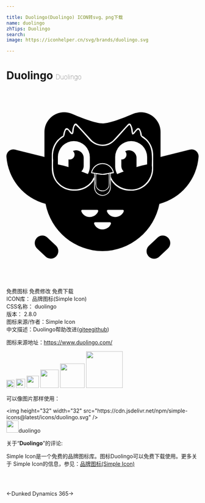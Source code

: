 ```yaml
---

title: Duolingo(Duolingo) ICON转svg、png下载
name: duolingo
zhTips: Duolingo
search: 
image: https://iconhelper.cn/svg/brands/duolingo.svg

---
```


# Duolingo  <small style="font-size: 60%;font-weight: 100">Duolingo</small>

<div id="svg" class="svg-wrap">
<svg role="img" xmlns="http://www.w3.org/2000/svg" viewBox="0 0 24 24"><title>Duolingo icon</title><path d="M7.2 2.869a2.458 2.458 0 00-2.45 2.455v3.117l-3.672-.913h-.002a.864.864 0 00-.242-.026.864.864 0 00-.832.919 6.573 6.573 0 004.886 5.87A7.286 7.286 0 0012 20.18a7.286 7.286 0 007.106-5.888 6.573 6.573 0 004.892-5.871.864.864 0 00-.831-.92.864.864 0 00-.245.027l-3.673.913V5.324a2.458 2.458 0 00-2.45-2.455 2.845 2.845 0 00-.96.192c-1.87.797-3.114 1.188-3.831 1.2-.717-.012-1.962-.403-3.832-1.2a2.845 2.845 0 00-.975-.192zm8.135 1.408a.19.19 0 01.036 0c.065.008.127.05.176.127a1.95 1.95 0 01.07.143 1.95 1.95 0 01.037.088 1.95 1.95 0 01.035.092 1.95 1.95 0 01.029.094 1.95 1.95 0 01.025.093 1.95 1.95 0 01.019.096 1.95 1.95 0 01.015.097 1.95 1.95 0 01.01.093 1.95 1.95 0 01.005.102 1.95 1.95 0 010 .157 2.723 2.723 0 01.007 0l.473-.526a.248.248 0 01.01-.01.248.248 0 01.01-.009.248.248 0 01.012-.01.248.248 0 01.007-.006.248.248 0 01.012-.008.248.248 0 01.009-.006.248.248 0 01.011-.006.248.248 0 01.01-.005.248.248 0 01.011-.005.248.248 0 01.013-.005.248.248 0 01.01-.003.248.248 0 01.013-.004.248.248 0 01.013-.003.248.248 0 01.011-.002.248.248 0 01.016-.002.248.248 0 01.007 0 .248.248 0 01.02 0 .248.248 0 01.005 0 .248.248 0 01.017.002.248.248 0 01.01 0 .248.248 0 01.011.003.248.248 0 01.013.003.248.248 0 01.013.004.248.248 0 01.01.003.248.248 0 01.011.005.248.248 0 01.013.006.248.248 0 01.001 0 .248.248 0 01.004.002.248.248 0 01.016.01.248.248 0 01.008.004.248.248 0 01.012.008.248.248 0 01.01.01.248.248 0 01.007.005.248.248 0 01.011.011.248.248 0 01.007.008.248.248 0 01.006.007.248.248 0 01.01.014.248.248 0 01.003.005.248.248 0 01.01.017 1.95 1.95 0 01.06.121 1.95 1.95 0 01.04.088 1.95 1.95 0 01.035.094 1.95 1.95 0 01.03.088 1.95 1.95 0 01.025.097 1.95 1.95 0 01.021.094 1.95 1.95 0 01.016.098 1.95 1.95 0 01.016.132 2.723 2.723 0 01.192.119 2.723 2.723 0 01.11.079 2.723 2.723 0 01.11.083 2.723 2.723 0 01.1.088 2.723 2.723 0 01.101.095 2.723 2.723 0 01.092.098 2.723 2.723 0 01.09.103 2.723 2.723 0 01.082.108 2.723 2.723 0 01.08.112 2.723 2.723 0 01.07.114 2.723 2.723 0 01.068.12 2.723 2.723 0 01.059.122 2.723 2.723 0 01.054.123 2.723 2.723 0 01.048.131 2.723 2.723 0 01.042.126 2.723 2.723 0 01.034.135 2.723 2.723 0 01.03.13 2.723 2.723 0 01.02.135 2.723 2.723 0 01.016.136 2.723 2.723 0 01.011.225v1.758a2.715 2.715 0 01-.011.237 2.715 2.715 0 01-.017.132 2.715 2.715 0 01-.02.135 2.715 2.715 0 01-.03.136 2.715 2.715 0 01-.033.127 2.715 2.715 0 01-.044.134 2.715 2.715 0 01-.045.123 2.715 2.715 0 01-.057.126 2.715 2.715 0 01-.058.12 2.715 2.715 0 01-.068.118 2.715 2.715 0 01-.07.116 2.715 2.715 0 01-.078.109 2.715 2.715 0 01-.084.11 2.715 2.715 0 01-.09.102 2.715 2.715 0 01-.09.097 2.715 2.715 0 01-.104.096 2.715 2.715 0 01-.098.087 2.715 2.715 0 01-.107.081 2.715 2.715 0 01-.113.081 2.715 2.715 0 01-.113.07 2.715 2.715 0 01-.12.068 2.715 2.715 0 01-.119.057 2.715 2.715 0 01-.127.058 2.715 2.715 0 01-.123.045 2.715 2.715 0 01-.133.044 2.715 2.715 0 01-.132.033 2.715 2.715 0 01-.13.03 2.715 2.715 0 01-.14.02 2.715 2.715 0 01-.129.017 2.715 2.715 0 01-.237.011h-.21a2.714 2.714 0 01-.244-.012 2.714 2.714 0 01-.134-.017 2.714 2.714 0 01-.133-.02 2.714 2.714 0 01-.136-.032 2.714 2.714 0 01-.127-.032 2.714 2.714 0 01-.131-.045 2.714 2.714 0 01-.126-.046 2.714 2.714 0 01-.124-.056 2.714 2.714 0 01-.121-.059 2.714 2.714 0 01-.118-.068 2.714 2.714 0 01-.116-.071 2.714 2.714 0 01-.107-.079 2.714 2.714 0 01-.11-.083 2.714 2.714 0 01-.102-.09 2.714 2.714 0 01-.098-.092 2.714 2.714 0 01-.094-.102 2.714 2.714 0 01-.088-.1 2.714 2.714 0 01-.081-.109 2.714 2.714 0 01-.08-.11 2.714 2.714 0 01-.068-.115 2.714 2.714 0 01-.028-.048v.98a1.032 1.032 0 01-.004.073 1.032 1.032 0 01-.004.05 1.032 1.032 0 01-.008.054 1.032 1.032 0 010 .002 1.032 1.032 0 01-.009.042 1.032 1.032 0 01-.016.063 1.032 1.032 0 01-.01.034 1.032 1.032 0 01-.024.065 1.032 1.032 0 01-.012.031 1.032 1.032 0 01-.033.067 1.032 1.032 0 01-.018.034 1.032 1.032 0 01-.025.04 1.032 1.032 0 01-.032.047 1.032 1.032 0 01-.028.037 1.032 1.032 0 01-.034.042 1.032 1.032 0 01-.035.038 1.032 1.032 0 01-.037.036 1.032 1.032 0 01-.04.034 1.032 1.032 0 01-.038.031 1.032 1.032 0 01-.044.032 1.032 1.032 0 01-.041.027 1.032 1.032 0 01-.046.026 1.032 1.032 0 01-.045.024 1.032 1.032 0 01-.047.02 1.032 1.032 0 01-.05.02 1.032 1.032 0 01-.047.016 1.032 1.032 0 01-.049.014 1.032 1.032 0 01-.052.012 1.032 1.032 0 01-.05.009 1.032 1.032 0 01-.052.006 1.032 1.032 0 01-.049.004 1.032 1.032 0 01-.053 0 1.032 1.032 0 01-.052 0 1.032 1.032 0 01-.05-.004 1.032 1.032 0 01-.051-.006 1.032 1.032 0 01-.052-.01 1.032 1.032 0 01-.05-.011 1.032 1.032 0 01-.05-.014 1.032 1.032 0 01-.047-.016 1.032 1.032 0 01-.05-.02 1.032 1.032 0 01-.046-.02 1.032 1.032 0 01-.046-.024 1.032 1.032 0 01-.046-.026 1.032 1.032 0 01-.04-.027 1.032 1.032 0 01-.045-.032 1.032 1.032 0 01-.038-.031 1.032 1.032 0 01-.04-.034 1.032 1.032 0 01-.036-.036 1.032 1.032 0 01-.035-.038 1.032 1.032 0 01-.035-.042 1.032 1.032 0 01-.028-.037 1.032 1.032 0 01-.032-.047 1.032 1.032 0 01-.018-.03 1.032 1.032 0 01-.046-.087 1.032 1.032 0 01-.003-.006 1.032 1.032 0 01-.034-.084 1.032 1.032 0 01-.005-.015 1.032 1.032 0 01-.022-.073 1.032 1.032 0 01-.008-.032 1.032 1.032 0 01-.011-.06 1.032 1.032 0 01-.007-.043 1.032 1.032 0 01-.003-.034 1.032 1.032 0 01-.002-.02 1.032 1.032 0 010-.002 1.032 1.032 0 01-.003-.068v-.979a2.714 2.714 0 01-.026.046 2.714 2.714 0 01-.07.116 2.714 2.714 0 01-.077.107 2.714 2.714 0 01-.084.113 2.714 2.714 0 01-.086.097 2.714 2.714 0 01-.095.104 2.714 2.714 0 01-.1.092 2.714 2.714 0 01-.1.09 2.714 2.714 0 01-.11.083 2.714 2.714 0 01-.108.079 2.714 2.714 0 01-.114.07 2.714 2.714 0 01-.12.069 2.714 2.714 0 01-.12.058 2.714 2.714 0 01-.124.056 2.714 2.714 0 01-.129.047 2.714 2.714 0 01-.128.044 2.714 2.714 0 01-.127.032 2.714 2.714 0 01-.137.032 2.714 2.714 0 01-.13.02 2.714 2.714 0 01-.137.017 2.714 2.714 0 01-.245.012h-.21a2.715 2.715 0 01-.237-.012 2.715 2.715 0 01-.13-.016 2.715 2.715 0 01-.14-.02 2.715 2.715 0 01-.128-.03 2.715 2.715 0 01-.133-.033 2.715 2.715 0 01-.132-.044 2.715 2.715 0 01-.123-.045 2.715 2.715 0 01-.128-.058 2.715 2.715 0 01-.12-.057 2.715 2.715 0 01-.119-.069 2.715 2.715 0 01-.113-.069 2.715 2.715 0 01-.113-.08 2.715 2.715 0 01-.106-.082 2.715 2.715 0 01-.099-.087 2.715 2.715 0 01-.103-.096 2.715 2.715 0 01-.09-.097 2.715 2.715 0 01-.09-.102 2.715 2.715 0 01-.084-.11 2.715 2.715 0 01-.078-.109 2.715 2.715 0 01-.071-.116 2.715 2.715 0 01-.068-.118 2.715 2.715 0 01-.058-.12 2.715 2.715 0 01-.056-.126 2.715 2.715 0 01-.045-.124 2.715 2.715 0 01-.045-.133 2.715 2.715 0 01-.032-.127 2.715 2.715 0 01-.03-.136 2.715 2.715 0 01-.02-.135 2.715 2.715 0 01-.017-.132 2.715 2.715 0 01-.012-.238V8.17a2.723 2.723 0 01.012-.227 2.723 2.723 0 01.016-.135 2.723 2.723 0 01.02-.132 2.723 2.723 0 01.03-.136 2.723 2.723 0 01.035-.13 2.723 2.723 0 01.042-.129 2.723 2.723 0 01.047-.128 2.723 2.723 0 01.056-.126 2.723 2.723 0 01.058-.119 2.723 2.723 0 01.07-.123 2.723 2.723 0 01.069-.111 2.723 2.723 0 01.081-.114 2.723 2.723 0 01.08-.106 2.723 2.723 0 01.091-.103 2.723 2.723 0 01.093-.1 2.723 2.723 0 01.097-.09 2.723 2.723 0 01.106-.093 2.723 2.723 0 01.104-.08 2.723 2.723 0 01.114-.08 2.723 2.723 0 01.192-.119 1.95 1.95 0 01.016-.133 1.95 1.95 0 01.015-.094 1.95 1.95 0 01.021-.096 1.95 1.95 0 01.025-.093 1.95 1.95 0 01.03-.094 1.95 1.95 0 01.034-.091 1.95 1.95 0 01.04-.089 1.95 1.95 0 01.058-.118.248.248 0 01.01-.018.248.248 0 01.004-.005.248.248 0 01.01-.013.248.248 0 01.006-.007.248.248 0 01.007-.008.248.248 0 01.01-.011.248.248 0 01.007-.006.248.248 0 01.011-.009.248.248 0 01.012-.008.248.248 0 01.008-.005.248.248 0 01.016-.009.248.248 0 01.006-.003.248.248 0 01.013-.006.248.248 0 01.011-.005.248.248 0 01.01-.003.248.248 0 01.013-.004.248.248 0 01.013-.003.248.248 0 01.011-.002.248.248 0 01.01-.001.248.248 0 01.017-.002.248.248 0 01.006 0 .248.248 0 01.019 0 .248.248 0 01.007 0 .248.248 0 01.016.003.248.248 0 01.01.002.248.248 0 01.014.003.248.248 0 01.012.004.248.248 0 01.011.003.248.248 0 01.013.005.248.248 0 01.01.005.248.248 0 01.01.005.248.248 0 01.012.006.248.248 0 01.009.006.248.248 0 01.012.008.248.248 0 01.007.005.248.248 0 01.012.01.248.248 0 01.01.01.248.248 0 01.01.01v-.005l.471.523a2.723 2.723 0 01.01 0 1.95 1.95 0 01-.001-.155 1.95 1.95 0 01.006-.103 1.95 1.95 0 01.009-.093 1.95 1.95 0 01.015-.097 1.95 1.95 0 01.02-.095 1.95 1.95 0 01.024-.094 1.95 1.95 0 01.03-.094 1.95 1.95 0 01.034-.092 1.95 1.95 0 01.036-.087 1.95 1.95 0 01.07-.142c.085-.135.214-.163.32-.083.015.011.03.025.044.04l1.78 1.94v-.002a1.926 1.926 0 00.092.089 1.926 1.926 0 00.071.064 1.926 1.926 0 00.076.06 1.926 1.926 0 00.078.057 1.926 1.926 0 00.08.05 1.926 1.926 0 00.084.05 1.926 1.926 0 00.085.043 1.926 1.926 0 00.087.04 1.926 1.926 0 00.092.036 1.926 1.926 0 00.089.03 1.926 1.926 0 00.095.026 1.926 1.926 0 00.091.022 1.926 1.926 0 00.097.016 1.926 1.926 0 00.094.013 1.926 1.926 0 00.096.006 1.926 1.926 0 00.096.003 1.926 1.926 0 00.097-.003 1.926 1.926 0 00.096-.006 1.926 1.926 0 00.094-.013 1.926 1.926 0 00.097-.016 1.926 1.926 0 00.09-.022 1.926 1.926 0 00.096-.025 1.926 1.926 0 00.089-.031 1.926 1.926 0 00.092-.036 1.926 1.926 0 00.087-.04 1.926 1.926 0 00.085-.043 1.926 1.926 0 00.084-.05 1.926 1.926 0 00.08-.05 1.926 1.926 0 00.078-.058 1.926 1.926 0 00.075-.059 1.926 1.926 0 00.072-.064 1.926 1.926 0 00.092-.089V6.3l1.78-1.94a.294.294 0 01.044-.04.212.212 0 01.107-.044zm.02.168c-.813.742-1.419 1.714-2.325 2.358-.932.557-2.21.194-2.823-.67-.512-.56-1.007-1.17-1.563-1.667-.324.258-.164.745-.332 1.078-.208.206-.42-.181-.526-.316-.084-.17-.317-.283-.386-.048-.163.278-.04.74-.416.857-.919.59-1.277 1.757-1.149 2.792-.03.982-.066 2.116.698 2.859 1.106 1.18 3.29 1.048 4.174-.32.058-.14.145-.301.261-.42v-.42a1.048 1.048 0 010-.006l-.35-.059a.052.052 0 01-.042-.058 1.446 1.446 0 011.418-1.194 1.446 1.446 0 011.43 1.194.052.052 0 01-.043.058l-.35.06a1.03 1.03 0 010 .001v.38l.007.001c.584 1.534 2.728 2.067 4.017 1.128a2.694 2.694 0 001.106-2.535c.014-1.033.13-2.231-.653-3.042-.216-.27-.604-.399-.762-.697-.055-.25-.041-.588-.286-.736-.31.129-.381.556-.728.634-.2-.38-.055-.897-.377-1.213zM8.422 6.468a1.995 1.995 0 011.994 1.995v1.2a1.996 1.996 0 01-.245.913 27.203 27.203 0 00-.815-.328.95.95 0 00.035-.037.95.95 0 00.016-.018.95.95 0 00.048-.058.95.95 0 00.012-.017.95.95 0 00.04-.06.95.95 0 00.013-.02.95.95 0 00.032-.062.95.95 0 00.011-.022.95.95 0 00.024-.06.95.95 0 00.012-.031.95.95 0 00.017-.058.95.95 0 00.009-.033.95.95 0 00.01-.054.95.95 0 00.007-.043.95.95 0 00.007-.082V8.56a.95.95 0 00-.004-.08.95.95 0 00-.005-.047.95.95 0 00-.007-.047.95.95 0 00-.01-.047.95.95 0 00-.012-.045.95.95 0 00-.016-.047.95.95 0 00-.015-.042.95.95 0 00-.02-.047.95.95 0 00-.02-.04.95.95 0 00-.025-.042.95.95 0 00-.024-.04A.95.95 0 009.464 8a.95.95 0 00-.03-.039.95.95 0 00-.03-.034.95.95 0 00-.033-.036.95.95 0 00-.035-.032.95.95 0 00-.035-.031.95.95 0 00-.038-.029.95.95 0 00-.039-.028.95.95 0 00-.04-.025.95.95 0 00-.04-.023.95.95 0 00-.043-.02.95.95 0 00-.046-.02.95.95 0 00-.043-.017.95.95 0 00-.043-.014.95.95 0 00-.049-.012.95.95 0 00-.046-.01.95.95 0 00-.045-.008.95.95 0 00-.048-.006.95.95 0 00-.08-.004.96.96 0 00-.06.004.96.96 0 00-.05.005.96.96 0 00-.043.007.96.96 0 00-.051.01.96.96 0 00-.045.012.96.96 0 00-.047.014.96.96 0 00-.046.018.96.96 0 00-.055.023.6.6 0 01.04.04.6.6 0 01.022.024.6.6 0 01.017.02.6.6 0 01.018.025.6.6 0 01.017.026.6.6 0 01.013.023.6.6 0 01.016.028.6.6 0 01.011.026.6.6 0 01.013.03.6.6 0 01.008.025.6.6 0 01.01.031.6.6 0 01.007.03.6.6 0 01.006.029.6.6 0 01.004.037.6.6 0 01.002.021.6.6 0 010 .041.6.6 0 010 .02.6.6 0 01-.002.03.6.6 0 01-.003.031.6.6 0 01-.004.024.6.6 0 01-.007.034.6.6 0 01-.008.028.6.6 0 01-.01.03.6.6 0 01-.012.03.6.6 0 01-.01.024.6.6 0 01-.016.03.6.6 0 01-.013.024.6.6 0 01-.02.03.6.6 0 01-.012.018.6.6 0 01-.026.032.6.6 0 01-.013.015.6.6 0 01-.02.02.6.6 0 01-.024.024.6.6 0 01-.02.015.6.6 0 01-.025.021.6.6 0 01-.027.018.6.6 0 01-.024.015.6.6 0 01-.023.012.6.6 0 01-.03.016.6.6 0 01-.034.013.6.6 0 01-.02.008.6.6 0 01-.038.011.6.6 0 01-.02.006.6.6 0 01-.034.006.6.6 0 01-.026.005.6.6 0 01-.04.003.6.6 0 01-.018.002.6.6 0 01-.035 0 .6.6 0 01-.028 0 .6.6 0 01-.031-.005.6.6 0 01-.026-.003.6.6 0 01-.056-.012v.859a.95.95 0 00.004.048.95.95 0 00.007.062 15.08 15.08 0 00-1.336-.332v-.908a1.987 1.987 0 011.996-1.995zm7.156 0a1.995 1.995 0 011.996 1.995v.909c-.425.085-.87.195-1.336.333a.95.95 0 00.007-.066.95.95 0 00.004-.046V8.56a.95.95 0 00-.004-.081.95.95 0 00-.006-.046.95.95 0 00-.007-.047.95.95 0 00-.01-.046.95.95 0 00-.012-.048.95.95 0 00-.014-.041.95.95 0 00-.018-.048.95.95 0 00-.019-.043.95.95 0 00-.02-.042.95.95 0 00-.024-.04.95.95 0 00-.025-.042.95.95 0 00-.028-.039.95.95 0 00-.028-.036.95.95 0 00-.032-.037.95.95 0 00-.032-.035.95.95 0 00-.036-.033.95.95 0 00-.033-.03.95.95 0 00-.04-.03.95.95 0 00-.037-.026.95.95 0 00-.042-.026.95.95 0 00-.04-.023.95.95 0 00-.042-.02.95.95 0 00-.046-.02.95.95 0 00-.04-.016.95.95 0 00-.048-.015.95.95 0 00-.046-.012.95.95 0 00-.047-.01.95.95 0 00-.047-.007.95.95 0 00-.045-.006.95.95 0 00-.081-.004.96.96 0 00-.057.004.96.96 0 00-.045.004.96.96 0 00-.052.008.96.96 0 00-.044.008.96.96 0 00-.046.012.96.96 0 00-.047.014.96.96 0 00-.043.016.96.96 0 00-.045.018.96.96 0 00-.045.023.96.96 0 00-.048.024.6.6 0 01.04.045.6.6 0 01.033.05.6.6 0 01.03.052.6.6 0 01.024.055.6.6 0 01.018.057.6.6 0 01.005.025.6.6 0 01.007.034.6.6 0 01.005.042.6.6 0 01.002.017.6.6 0 010 .001.6.6 0 010 .06.6.6 0 01-.005.06.6.6 0 01-.004.022.6.6 0 01-.007.036.6.6 0 01-.017.057.6.6 0 010 .001.6.6 0 01-.023.055.6.6 0 01-.028.053.6.6 0 01-.033.05.6.6 0 01-.039.046.6.6 0 01-.042.042.6.6 0 01-.046.038.6.6 0 01-.05.033.6.6 0 01-.001 0 .6.6 0 01-.053.027.6.6 0 01-.055.023.6.6 0 01-.058.016.6.6 0 01-.032.006.6.6 0 01-.087.01.6.6 0 01-.06 0v.838a.95.95 0 00.007.084.95.95 0 00.007.042.95.95 0 00.01.054.95.95 0 00.01.032.95.95 0 00.016.06.95.95 0 00.011.029.95.95 0 00.025.06.95.95 0 00.01.022.95.95 0 00.034.063.95.95 0 00.011.018.95.95 0 00.041.063.95.95 0 00.01.012.95.95 0 00.052.063.95.95 0 00.008.008.95.95 0 00.043.046c-.268.103-.54.213-.815.33a1.996 1.996 0 01-.247-.916v-1.2a1.986 1.986 0 011.995-1.995zM12.035 9.32c-.038 0-.077 0-.115.003a1.35 1.35 0 00-1.224 1.042l1.301.198.688-.108.603-.138c-.13-.565-.68-.983-1.253-.997zm.86 1.184c-.084-.005-.009.142-.024.214.01.453.025.912-.024 1.362-.143.554-.892.836-1.35.477-.337-.235-.425-.684-.371-1.068-.001-.32-.02-.641.014-.96-.161-.086-.06.106-.086.194.01.609-.049 1.226.045 1.829.186.598 1.027.855 1.5.43.31-.25.399-.685.35-1.067-.004-.466.012-.933-.009-1.399a.142.142 0 00-.046-.012zm-.144.046a.399.399 0 00-.066.013 1.568 1.568 0 01-.112.036l-.03.008a1.3 1.3 0 01-.085.02l-.028.006a1.681 1.681 0 01-.27.03l-.035.002a3.33 3.33 0 01-.148 0h-.016a2.6 2.6 0 01-.171-.013c-.006 0-.012 0-.017-.002a5.958 5.958 0 01-.279-.038l-.072-.01-.182-.033a.794.754 0 00-.035.223v1.087a.803.763 0 00.795.755.794.754 0 00.794-.755V10.79a.795.755 0 00-.043-.243zm.04 1.367a.794.794 0 01-.005.035.794.794 0 00.004-.035zm-.013.082a.794.794 0 01-.007.03.794.794 0 00.007-.03zm-.02.075a.794.794 0 01-.01.03.794.794 0 00.01-.03zm-.028.079a.794.794 0 01-.01.022.794.794 0 00.01-.022zm-.035.071a.794.794 0 01-.012.02.794.794 0 00.012-.02zm-.044.07a.794.794 0 01-.01.014.794.794 0 00.01-.014zm-.05.064a.794.794 0 01-.01.01.794.794 0 00.01-.01zm-.053.056a.794.794 0 01-.006.006.794.794 0 00.006-.006zm-3.066 2.62a.132.132 0 01.014 0h1.823a.14.14 0 01.14.181c-.14.42-.573.709-1.056.712a1.085 1.085 0 01-1.047-.712.132.132 0 01.126-.182zm3.203 0a.144.144 0 01.005 0h1.824a.14.14 0 01.14.179c-.14.418-.572.71-1.06.71a1.085 1.085 0 01-1.043-.708.144.144 0 01.134-.18zm-1.6 1.548a.14.14 0 01.005 0h1.824a.14.14 0 01.139.182c-.135.423-.568.711-1.056.711a1.085 1.085 0 01-1.046-.711.14.14 0 01.135-.182zM4.45 18.236a.931.931 0 00-.66.299v-.002a.944.944 0 00.041 1.325l1.088 1.02a.938.938 0 001.284-1.367l-1.088-1.019a.931.931 0 00-.665-.256zm15.115 0a.931.931 0 00-.678.256l-1.089 1.019a.938.938 0 001.285 1.368l1.087-1.019a.944.944 0 00.042-1.325.931.931 0 00-.647-.299z"/></svg>
</div>
<detail full-name='duolingo'></detail>

<div class="detail-page">
<p>
<span><span class="badge-success badge">免费图标</span> <span class="badge-success badge">免费修改</span>  <span class="badge-success badge">免费下载</span> </span>
<br/>
<span>
ICON库：
<span class="badge-secondary badge">品牌图标(Simple Icon)</span> 
</span>
<br/>
<span>
CSS名称：
<span class="badge-secondary badge">duolingo</span> 
</span>

<br/>
<span>
版本：
<span class="badge-secondary badge">2.8.0</span> 
</span>
<br/>
<span>图标来源/作者：<span class="badge-light badge">Simple Icon</span></span> 
<br/>
<span class="zh-detail">中文描述：<span class="badge-primary badge">Duolingo</span><span class="help-link"><span>帮助改进</span>(<a href="https://gitee.com/liuwave/icon-helper/edit/master/json/brands/duolingo.json" target="_blank" rel="noopener noreferrer">gitee</a><a href="https://github.com/liuwave/icon-helper/edit/master/json/brands/duolingo.json" target="_blank" rel="noopener noreferrer">github</a></span>)</span><br/>
</p>
</div><div class="description description alert alert-light"><p>图标来源地址：<a href="https://www.duolingo.com/" target="_blank" rel="noopener noreferrer">https://www.duolingo.com/</a></p></div>
<div class="alert alert-dark">
<img height="21" width="21" src="https://cdn.jsdelivr.net/npm/simple-icons@latest/icons/duolingo.svg" />
<img height="24" width="24" src="https://cdn.jsdelivr.net/npm/simple-icons@latest/icons/duolingo.svg" />
<img height="32" width="32" src="https://cdn.jsdelivr.net/npm/simple-icons@latest/icons/duolingo.svg" />
<img height="48" width="48" src="https://cdn.jsdelivr.net/npm/simple-icons@latest/icons/duolingo.svg" />
<img height="64" width="64" src="https://cdn.jsdelivr.net/npm/simple-icons@latest/icons/duolingo.svg" />
<img height="96" width="96" src="https://cdn.jsdelivr.net/npm/simple-icons@latest/icons/duolingo.svg" />

</div>
<div>
  <p>可以像图片那样使用：    
  </p>
  <div class="alert alert-primary" style="font-size: 14px">
    &lt;img height="32" width="32" src="https://cdn.jsdelivr.net/npm/simple-icons@latest/icons/duolingo.svg" /&gt;
    <copy-btn content='<img height="32" width="32" src="https://cdn.jsdelivr.net/npm/simple-icons@latest/icons/duolingo.svg" />'></copy-btn>
  </div>
  <div class="alert alert-secondary">
    <img height="32" width="32" src="https://cdn.jsdelivr.net/npm/simple-icons@latest/icons/duolingo.svg" />duolingo
    <copy-btn content="duolingo" btn-title="复制图标名称"></copy-btn>
  </div>
</div>
<div class="icon-detail__container">
<p>关于“<b>Duolingo</b>”的评论:</p>
</div>
<Vssue title="关于“Duolingo”的评论" />
<div><p>Simple Icon是一个免费的品牌图标库。图标Duolingo可以免费下载使用。更多关于  Simple Icon的信息，参见：<a target="_blank" href="https://iconhelper.cn/brands.html">品牌图标(Simple Icon)</a>
</p></div>


<div style="padding:2rem 0 " class="page-nav"><p class="inner"><span class="prev">←<router-link to="/icon/dunked.html">Dunked</router-link></span> <span class="next"><router-link to="/icon/dynamics-365.html">Dynamics 365</router-link>→</span></p></div>
